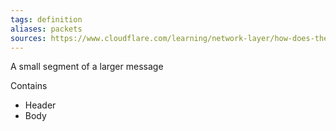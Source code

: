 ```yaml
---
tags: definition
aliases: packets
sources: https://www.cloudflare.com/learning/network-layer/how-does-the-internet-work/
---
```


A small segment of a larger message

Contains
- Header
- Body